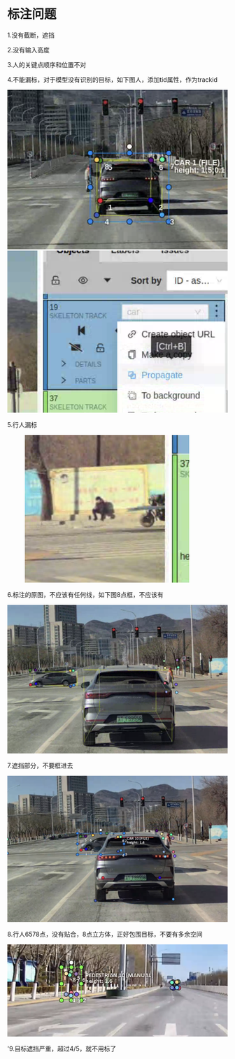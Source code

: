 # 标注问题

1.没有截断，遮挡

2.没有输入高度

3.人的关键点顺序和位置不对

4.不能漏标，对于模型没有识别的目标，如下图人，添加tid属性，作为trackid

![](<.gitbook/assets/image (2).png>)![](<.gitbook/assets/image (1) (1).png>)

5.行人漏标

<figure><img src=".gitbook/assets/image (2) (1).png" alt=""><figcaption></figcaption></figure>

6.标注的原图，不应该有任何线，如下图8点框，不应该有

![](<.gitbook/assets/image (3).png>)

7.遮挡部分，不要框进去

![](.gitbook/assets/image.png)

8.行人6578点，没有贴合，8点立方体，正好包围目标，不要有多余空间

![](<.gitbook/assets/image (1).png>)

'9.目标遮挡严重，超过4/5，就不用标了
